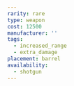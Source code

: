 ```yaml
---
rarity: rare
type: weapon
cost: 12500
manufacturer: ''
tags:
  - increased_range
  - extra_damage
placement: barrel
availability:
  - shotgun
---
```


